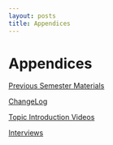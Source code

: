 ```yaml
---
layout: posts
title: Appendices
---
```

# Appendices

[Previous Semester Materials](./AppendixA_CurrentSemesterMaterials.md)

[ChangeLog](./changelog.md)

[Topic Introduction Videos](./AppendixC_TopicIntroVids.md)

[Interviews](./AppendixD_Interviews.md)